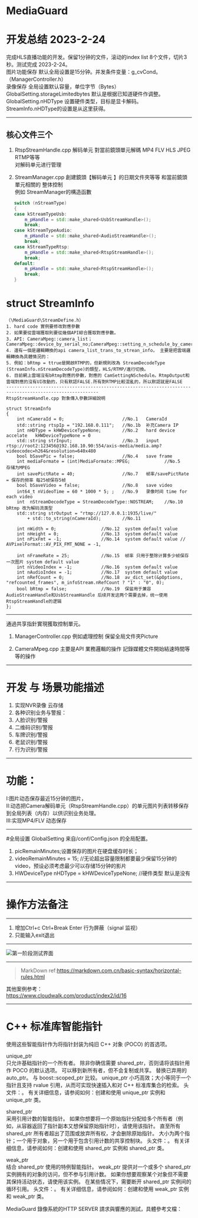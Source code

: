 ﻿# MediaGuard   
# 开发总结 2023-2-24  
完成HLS直播功能的开发。保留1分钟的文件，滚动的index list 8个文件，切片3秒。测试完成 2023-2-24。  
图片功能保存 默认全局设置是15分钟。并发条件变量：g_cvCond。（ManagerController.h）  
录像保存 全局设置默认容量，单位字节（Bytes）GlobalSetting.storageLimitedbytes 默认是根据已知道硬件作调整。  
GlobalSetting.nHDType 设置硬件类型，目标是显卡解码。StreamInfo.nHDType的设置是从这里获得。   

***
## 核心文件三个     

1. RtspStreamHandle.cpp 解码单元 對當前鏡頭單元解碼 MP4 FLV HLS JPEG RTMP等等  
对解码单元进行管理   

1. StreamManager.cpp  創建鏡頭【解码单元 】的日期文件夾等等 和當前鏡頭單元相關的 
整体控制    
 例如 StreamManager的構造函數
 ```C++
	switch (nStreamType)  
	{  
	case kStreamTypeUsb:  
		m_pHandle = std::make_shared<UsbStreamHandle>();  
		break;  
	case kStreamTypeAudio:  
		m_pHandle = std::make_shared<AudioStreamHandle>();  
		break;  
	case kStreamTypeRtsp:  
		m_pHandle = std::make_shared<RtspStreamHandle>();  
		break;  
	default:  
		m_pHandle = std::make_shared<RtspStreamHandle>();  
		break;  
	}
 ```
# struct StreamInfo 
	（\MediaGuard\StreamDefine.h）
	1. hard code 實例要修改對應參數
	2. 如果要從雲端獲取則要從幾個API綜合獲取對應參數。
	3. API: CameraMpeg::camera_list；CameraMpeg::device_by_serial_no;CameraMpeg::setting_n_schedule_by_camera_id
	4. 還有一個是邏輯轉換的api camera_list_trans_to_strean_info， 主要是把雲端邏輯轉換為具體情況的：
	5. 例如：bRtmp = ttrue是開啟RTMP的，但新規則改為 StreamDecodeType (StreamInfo.nStreamDecodeType)的類型，HLS/RTMP/進行切換。
	6. 目前網上雲端沒有bRtmp對應的參數，對應的 CamSettingNSchedule。RtmpOutput和雲端對應的沒有UI改動的，只有默認FALSE.所有對RTMP比較混亂的，所以默認就是FALSE
	---------------------------------------------------------------------------------------------------------
	RtspStreamHandle.cpp 對象傳入參數詳細說明
	
	struct StreamInfo
	{
		int nCameraId = 0;						//No.1	 CameraId
		std::string rtspIp = "192.168.0.111";	//No.1b  补充Camera IP
		int nHDType = kHWDeviceTypeNone;		//No.2   hard device accelate   kHWDeviceTypeNone = 0
		std::string strInput;					//No.3   input rtsp://root2:123456@192.168.10.90:554/axis-media/media.amp?videocodec=h264&resolution=640x480
		bool bSavePic = false;					//No.4   save frame
		int mediaFormate = (int)MediaFormate::MPEG;				//No.5   存储为MPEG 
		int savePictRate = 40;					//No.7   帧率/savePictRate = 保存的频率 每25帧保存5帧 
		bool bSaveVideo = false;				//No.8   save video 
		int64_t nVideoTime = 60 * 1000 * 5; ;	//No.9   录像时间 time for each video
		int  nStreamDecodeType = StreamDecodeType::NOSTREAM;	//No.10  bRtmp 改为解码流类型
		std::string strOutput = "rtmp://127.0.0.1:1935/live/"
			+ std::to_string(nCameraId);		//No.11
	
		int nWidth = 0;					//No.12  system default value  
		int nHeight = 0;				//No.13  system default value
		int nPixFmt = -1;				//No.14  system default value // AVPixelFormat::AV_PIX_FMT_NONE = -1,
	
		int nFrameRate = 25;			//No.15  帧率 只用于整除计算多少帧保存一次图片 system default value
		int nVideoIndex = -1;			//No.16  system default value
		int nAudioIndex = -1;			//No.17  system default value
		int nRefCount = 0;				//No.18  av_dict_set(&pOptions, "refcounted_frames", m_infoStream.nRefCount ? "1" : "0", 0);
		bool bRtmp = false;				//No.19  保留用于兼容AudioStreamHandle和UsbStreamHandle 后续开发这两个需要去掉，统一使用RtspStreamHandle的逻辑
	};

---
通過共享指針實現獲取控制單元。

1. ManagerController.cpp 例如處理控制 保留全局文件夾Picture  

1. CameraMpeg.cpp 主要是API 業務邏輯的操作 記錄媒體文件開始結速時間等等的操作

***
# 开发 与 场景功能描述  
1. 实现NVR录像 云存储  
1. 各种识别业务与警报：  
1. 人脸识别/警报  
1. 二维码识别/警报  
1. 车牌识别/警报  
1. 老鼠识别/警报  
1. 行为识别/警报 
***
# 功能：  
 I:图片动态保存最近15分钟的图片，  
 II:动态把Camera解码单元（RtspStreamHandle.cpp）的单元图片列表转移保存到全局列表（内存）以供识别业务处理。  
 III:实现MP4/FLV 动态保存 
***
 #全局设置 
 GlobalSetting  来自/conf/Config.json 的全局配置。   
 1. picRemainMinutes;设置保存的图片在硬盘缓存时长；  
 1. videoRemainMinutes = 15; //无论超出容量限制都要最少保留15分钟的video，预设必须考虑最少可以存储15分钟的影片  
 1. HWDeviceType nHDType = kHWDeviceTypeNone; //硬件类型 默认是没有 
***
# 操作方法备注
***
 1. 增加Ctrl+c Ctrl+Break Enter 行为屏蔽（signal 监视）     
 1. 只能输入exit退出


***
![第一阶段测试界面](/TEST/wanchengdiyijieduanDEbug.jpg "Magic Gardens")

***
>MarkDown ref:https://markdown.com.cn/basic-syntax/horizontal-rules.html  

其他案例参考：  
https://www.cloudwalk.com/product/index2/id/16

***
# C++ 标准库智能指针  
使用这些智能指针作为将指针封装为纯旧 C++ 对象 (POCO) 的首选项。  

unique_ptr  
只允许基础指针的一个所有者。 除非你确信需要 shared_ptr，否则请将该指针用作 POCO 的默认选项。 可以移到新所有者，但不会复制或共享。 替换已弃用的 auto_ptr。 与 boost::scoped_ptr 比较。 unique_ptr 小巧高效；大小等同于一个指针且支持 rvalue 引用，从而可实现快速插入和对 C++ 标准库集合的检索。 头文件：<memory>。 有关详细信息，请参阅如何：创建和使用 unique_ptr 实例和 unique_ptr 类。

shared_ptr  
采用引用计数的智能指针。 如果你想要将一个原始指针分配给多个所有者（例如，从容器返回了指针副本又想保留原始指针时），请使用该指针。 直至所有 shared_ptr 所有者超出了范围或放弃所有权，才会删除原始指针。 大小为两个指针；一个用于对象，另一个用于包含引用计数的共享控制块。 头文件：<memory>。 有关详细信息，请参阅如何：创建和使用 shared_ptr 实例和 shared_ptr 类。

weak_ptr  
结合 shared_ptr 使用的特例智能指针。 weak_ptr 提供对一个或多个 shared_ptr 实例拥有的对象的访问，但不参与引用计数。 如果你想要观察某个对象但不需要其保持活动状态，请使用该实例。 在某些情况下，需要断开 shared_ptr 实例间的循环引用。 头文件：<memory>。 有关详细信息，请参阅如何：创建和使用 weak_ptr 实例和 weak_ptr 类。

MediaGuard 錄像系統的HTTP SERVER 請求與響應的測試，具體參考文檔：

[HttpServer_README.md]: MediaGuard/httpserver/HttpServer_README.md

